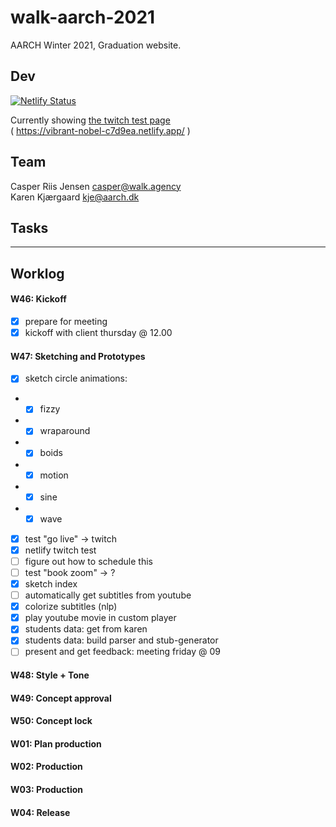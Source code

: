 # walk-aarch-2021

AARCH Winter 2021, Graduation website.

## Dev

[![Netlify Status](https://api.netlify.com/api/v1/badges/36622290-ab7c-4011-a494-660cef836fa5/deploy-status)](https://app.netlify.com/sites/vibrant-nobel-c7d9ea/deploys)

Currently showing <a href="https://vibrant-nobel-c7d9ea.netlify.app/">the twitch test page</a><br />( https://vibrant-nobel-c7d9ea.netlify.app/ )


## Team
Casper Riis Jensen <casper@walk.agency>  
Karen Kjærgaard <kje@aarch.dk>


## Tasks



---

## Worklog

#### W46: Kickoff
- [x] prepare for meeting
- [x] kickoff with client thursday @ 12.00

#### W47: Sketching and Prototypes
- [x] sketch circle animations:
- - [x] fizzy
- - [x] wraparound
- - [x] boids
- - [x] motion
- - [x] sine
- - [x] wave
- [x] test "go live" -> twitch
- [x] netlify twitch test
- [ ] figure out how to schedule this
- [ ] test "book zoom" -> ?
- [x] sketch index
- [ ] automatically get subtitles from youtube
- [x] colorize subtitles (nlp)
- [x] play youtube movie in custom player
- [x] students data: get from karen
- [x] students data: build parser and stub-generator
- [ ] present and get feedback: meeting friday @ 09

#### W48: Style + Tone
#### W49: Concept approval
#### W50: Concept lock
#### W01: Plan production
#### W02: Production
#### W03: Production
#### W04: Release
